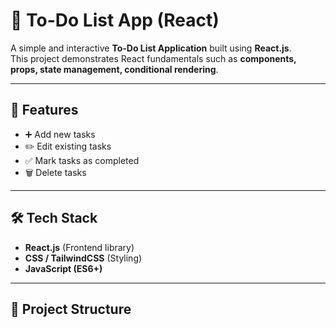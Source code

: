 # 📝 To-Do List App (React)

A simple and interactive **To-Do List Application** built using **React.js**.  
This project demonstrates React fundamentals such as **components, props, state management, conditional rendering**.  

---

## 🚀 Features
- ➕ Add new tasks  
- ✏️ Edit existing tasks  
- ✅ Mark tasks as completed  
- 🗑️ Delete tasks  


---

## 🛠️ Tech Stack
- **React.js** (Frontend library)  
- **CSS / TailwindCSS** (Styling)  
- **JavaScript (ES6+)**  

---

## 📂 Project Structure
